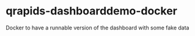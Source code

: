 # qrapids-dashboarddemo-docker
Docker to have a runnable version of the dashboard with some fake data
